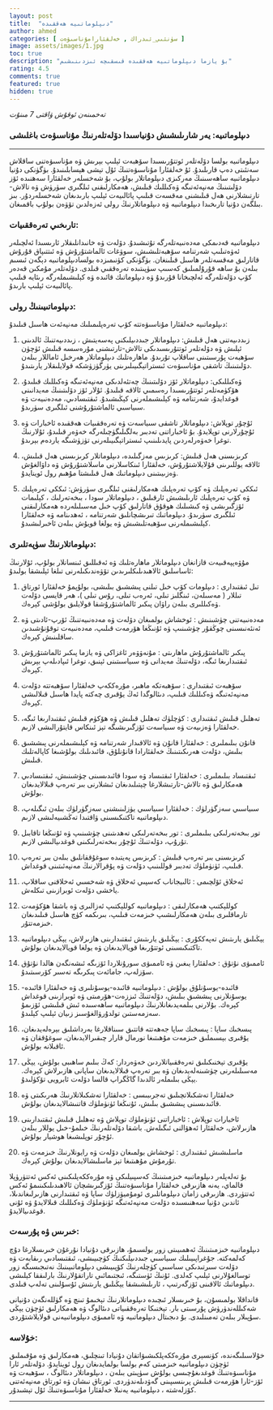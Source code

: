 ```yaml
---
layout: post
title:  "دىپلوماتىيە ھەققىدە"
author: ahmed
categories: [ سۈنئىي_ئىدراك , خەلقئارامۇناسىۋەت ]
image: assets/images/1.jpg
toc: true
description: "بۇ يازما دىپلوماتىيە ھەققىدە قىسقىچە ئىزدىنىشىم"
rating: 4.5
comments: true
featured: true
hidden: true
---
```

_تەخمىنەن ئوقۇش ۋاقتى 7 مىنۇت_

### دىپلوماتىيە: يەر شارىلىشىش دۇنياسىدا دۆلەتلەرنىڭ مۇناسىۋەت باغلىشى

---

دىپلوماتىيە بولسا دۆلەتلەر ئوتتۇرىسىدا سۆھبەت ئېلىپ بېرىش ۋە مۇناسىۋەتنى ساقلاش سەنئىتى دەپ قارىلىدۇ. ئۇ خەلقئارا مۇناسىۋەتنىڭ ئۇل تېشى ھېسابلىنىدۇ. بۈگۈنكى دۇنيا دىپلوماتىيە ساھەسىنىڭ مەركىزى دىپلوماتلار بولۇپ، بۇ شەخسلەر خەلقئارا سەھنىدە ئۆز دۆلىتىنىڭ مەنپەئەتىگە ۋەكىللىك قىلىش، ھەمكارلىقنى ئىلگىرى سۈرۈش ۋە تالاش-تارتىشلارنى ھەل قىلىشنى مەقسەت قىلىپ پائالىيەت ئېلىپ بارىدىغان شەخسلەردۇر. بىز بىلگەن دۇنيا تارىخىدا دىپلوماتىيە ۋە دىپلوماتلارنىڭ رولى ئەزەلدىن تۆۋەن بولۇپ باقمىغان.

###  تارىخىي تەرەققىيات:

دىپلوماتىيە قەدىمكى مەدەنىيەتلەرگە تۇتىشىدۇ. دۆلەت ۋە خانىدانلىقلار ئارىسىدا ئەلچىلەر ئەۋەتىلىپ شەرتنامە سۆھبەتلىشىش، سوۋغات ئالماشتۇرۇش ۋە ئىتتىپاق قۇرۇش قاتارلىق مەقسەتلەر ھاسىل قىلىنغان. بۈگۈنكى كۈنىمىزدە بولسادىپلوماتىيە دېگەن ئىسىم بىلەن بۇ ساھە قۇرۇلمىلىق كەسىپ سۈپىتىدە تەرەققىي قىلدى. دۆلەتلەر مۇمكىن قەدەر كۆپ دۆلەتلەرگە ئەلچىخانا قۇرىدۇ ۋە دىپلوماتىك قائىدە ۋە كېلىشىملەرگە رىئايە قىلىپ پائالىيەت ئېلىپ بارىدۇ.

###  دىپلوماتىيىنىڭ رولى:

دىپلوماتىيە خەلقئارا مۇناسىۋەتتە كۆپ تەرەپلىمىلىك مەنپەئەت ھاسىل قىلىدۇ:

1. زىددىيەتنى ھەل قىلىش:  دىپلوماتلار جىددىيلىكنى پەسەيتىش ، زىددىيەتنىڭ ئالدىنى ئېلىش ۋە دۆلەتلەر ئوتتۇرىسىدىكى تالاش-تارتىشنى مۇرەسسە قىلىش ئۈچۈن سۆھبەت پۇرسىتىنى ساقلاپ تۇرىدۇ. ماھارەتلىك دىپلوماتلار ھەرخىل ئاماللار بىلەن دۆلىتىنىڭ تاشقى مۇناسىۋەت ئىستراتېگىيىلىرىنى يۈرگۈزۈشكە قولايلىقلار يارىتىدۇ.

2. ۋەكىللىكى:  دىپلوماتلار ئۆز دۆلىتىنىڭ چەتئەلدىكى مەنپەئەتىگە ۋەكىللىك قىلىدۇ، ھۆكۈمەتلەر ئوتتۇرىسىدا رەسمىي ئالاقە قىلىدۇ. ئۇلار ئۆز دۆلىتىنىڭ مەيدانىنى قوغدايدۇ، شەرتنامە ۋە كېلىشىملەرنى كېڭىشىدۇ. ئىقتىسادىي، مەدەنىيەت ۋە سىياسىي ئالماشتۇرۇشنى ئىلگىرى سۈرىدۇ.

3. ئۇچۇر توپلاش:  دىپلوماتلار تاشقى سىياسەت ۋە تەرەققىيات ھەققىدە ئاخبارات ۋە ئۇچۇرلارنى توپلايدۇ. بۇ ئاخباراتنى تەدبىر بەلگىلىگۈچىلەرگە خەۋەر قىلىدۇ، ئۇلارنىڭ توغرا خەۋەرلەردىن پايدىلىنىپ ئىستراتېگىيىلەرنى تۈزۈشىگە ياردەم بېرىدۇ.

4. كرىزىسنى ھەل قىلىش:  كرىزىس مەزگىلىدە، دىپلوماتلار كرىزىسنى ھەل قىلىش، ئالاقە يوللىرىنى قۇلايلاشتۇرۇش، خەلقئارا ئىنكاسلارنى ماسلاشتۇرۇش ۋە داۋالغۇش ۋەزىيىتىنى دىپلوماتىك ھەل قىلىشتا مۇھىم رول ئوينايدۇ.

5. ئىككى تەرەپلىك ۋە كۆپ تەرەپلىك ھەمكارلىقنى ئىلگىرى سۈرۈش:  ئىككى تەرەپلىك ۋە كۆپ تەرەپلىك ئارىلىشىش ئارقىلىق ، دىپلوماتلار سودا ، بىخەتەرلىك ، كېلىمات ئۆزگىرىشى ۋە كىشىلىك ھوقۇق قاتارلىق كۆپ خىل مەسىلىلەردە ھەمكارلىقنى ئىلگىرى سۈرىدۇ. دىپلوماتىك تىرىشچانلىق شەرتنامە ، ئەھدىنامە ۋە خەلقئارا كېلىشىملەرنى سۆھبەتلىشىش ۋە يولغا قويۇش بىلەن ئاخىرلىشىدۇ.

### دىپلوماتلارنىڭ سۈپەتلىرى:

مۇۋەپپەقىيەت قازانغان دىپلوماتلار ماھارەتلىك ۋە ئەقىللىق ئىنسانلار بولۇپ، ئۇلارنىڭ ئاساسلىق ئالاھىدىلىكلىرىدىن تۆۋەندىكىلەرنى تىلغا ئېلىشقا بولىدۇ:

1. تىل ئىقتىدارى : دىپلومات كۆپ خىل تىلنى پىششىق بىلىشى، بولۇپمۇ خەلقئارا ئورتاق تىللار ( مەسىلەن، ئىنگلىز تىلى، ئەرەب تىلى، رۇس تىلى )، ھەر قايسى دۆلەت ۋەكىللىرى بىلەن راۋان پىكىر ئالماشتۇرۇشقا قولايلىق بولۇشى كېرەك.

2. مەدەنىيەتنى چۈشىنىش : ئوخشاش بولمىغان دۆلەت ۋە مەدەنىيەتنىڭ ئۆرپ-ئادىتى ۋە ئەنئەنىسىنى چوڭقۇر چۈشىنىپ ۋە ئۇنىڭغا ھۆرمەت قىلىپ، مەدەنىيەت توقۇنۇشىدىن ساقلىنىش كېرەك.

3. پىكىر ئالماشتۇرۇش ماھارىتى : مۇنەۋۋەر ئاغزاكى ۋە يازما پىكىر ئالماشتۇرۇش ئىقتىدارىغا ئىگە، دۆلەتنىڭ مەيدانى ۋە سىياسىتىنى ئېنىق، توغرا ئىپادىلەپ بېرىش كېرەك.

4. سۆھبەت ئىقتىدارى : سۆھبەتكە ماھىر، مۇرەككەپ خەلقئارا سۆھبەتتە دۆلەت مەنپەئەتىگە ۋەكىللىك قىلىپ، دىئالوگدا ئەڭ يۇقىرى چەكتە پايدا ھاسىل قىلالىشى كېرەك.

5.  تەھلىل قىلىش ئىقتىدارى  : كۈچلۈك تەھلىل قىلىش ۋە ھۆكۈم قىلىش ئىقتىدارىغا ئىگە، خەلقئارا ۋەزىيەت ۋە سىياسەت ئۆزگىرىشىگە تېز ئىنكاس قايتۇرالىشى لازىم.

6. قانۇن بىلىملىرى : خەلقئارا قانۇن ۋە ئالاقىدار شەرتنامە ۋە كېلىشىملەرنى پىششىق بىلىش، دۆلەت ھەرىكىتىنىڭ خەلقئارادا قانۇنلۇق، قائىدىلىك بولۇشىغا كاپالەتلىك قىلىش.

7. ئىقتىساد بىلىملىرى : خەلقئارا ئىقتىساد ۋە سودا قائىدىسىنى چۈشىنىش، ئىقتىسادىي ھەمكارلىق ۋە تالاش-تارتىشلارغا چېتىلىدىغان ئىشلارنى بىر تەرەپ قىلالايدىغان بولۇش.

8. سىياسىي سەزگۈرلۈك : خەلقئارا سىياسىي يۈزلىنىشنى سەزگۈرلۈك بىلەن ئىگىلەپ، دىپلوماتىيە تاكتىكىسىنى ۋاقتىدا تەڭشىيەلىشى لازىم.

9. تور بىخەتەرلىكى بىلىملىرى : تور بىخەتەرلىكى تەھدىتىنى چۈشىنىپ ۋە ئۇنىڭغا تاقابىل تۇرۇپ، دۆلەتنىڭ ئۇچۇر بىخەتەرلىكىنى قوغدىيالىشى لازىم.

10. كرىزىسنى بىر تەرەپ قىلىش : كرىزىس پەيتىدە سوغۇققانلىق بىلەن بىر تەرەپ قىلىپ، ئۈنۈملۈك تەدبىر قوللىنىپ دۆلەت ۋە پۇقرالارنىڭ مەنپەئىتىنى قوغداش.

11. ئەخلاق ئۆلچىمى : ئالىيجاناب كەسپىي ئەخلاق ۋە شەخسىي ئەخلاقنى ساقلاپ، ياخشى دۆلەت ئوبرازىنى تىكلەش.

12.  كوللېكتىپ ھەمكارلىقى : دىپلوماتىيە كوللېكتىپ ئەزالىرى ۋە باشقا ھۆكۈمەت تارماقلىرى بىلەن ھەمكارلىشىپ خىزمەت قىلىپ، بىرىكمە كۈچ ھاسىل قىلىدىغان خىزمەتتۇر.

13. يېڭىلىق يارىتىش تەپەككۇرى : يېڭىلىق يارىتىش ئىقتىدارىنى ھازىرلاش، يېڭى دىپلوماتىيە تاكتىكىسىنى ئوتتۇرىغا قويالايدىغان ۋە يولغا قويالايدىغان بولۇش.

14. ئاممىۋى نۇتۇق : خەلقئارا يىغىن ۋە ئاممىۋى سورۇنلاردا ئۆزىگە ئىشەنگەن ھالدا نۇتۇق سۆزلەپ، جامائەت پىكرىگە تەسىر كۆرسىتىدۇ.

15. قائىدە-يوسۇنلۇق بولۇش : دىپلوماتىيە قائىدە-يوسۇنلىرى ۋە خەلقئارا قائىدە-يوسۇنلارنى پىششىق بىلىش، دۆلەتنىڭ ئىززەت-ھۆرمىتى ۋە ئوبرازىنى قوغداش كېرەك. بۇلارنى بىلمەيدىغانلارنىڭ دىپلوماتىيە ساھەسىدە ئىش قىلىشى ئۆزىمۇ سەزمەستىن تولدۇرۋالغۇسىز زىيان ئېلىپ كېلىدۇ.

16. پىسخىك ساپا : پىسخىك ساپا جەھەتتە قاتتىق سىناقلارغا بەرداشلىق بېرەلەيدىغان، يۇقىرى بېسىملىق خىزمەت مۇھىتىغا نورمال قارار چىقىرالايدىغان، سوغۇققان ۋە ئاقىلانە  بولۇش.

17. يۇقىرى تېخنىكىلىق تەرەققىياتلاردىن خەۋەردار: كەڭ بىلىم ساھىبى بولۇش، يېڭى مەسىلىلەرنى چۈشىنەلەيدىغان ۋە بىر تەرەپ قىلالايدىغان ساپانى ھازىرلاش كېرەك. يېڭى بىلىملەر ئالدىدا گاڭگراپ قالسا دۆلەت ئابرويى تۆكۈلىدۇ.

18. خەلقئارا تەشكىلاتچىلىق تەجرىبىسى : خەلقئارا تەشكىلاتلارنىڭ ھەرىكىتى ۋە قائىدىسىنى پىششىق بىلىش، ئۇنىڭغا ئۈنۈملۈك قاتنىشالايدىغان بولۇش.

19. ئاخبارات توپلاش : ئاخباراتنى ئۈنۈملۈك توپلاش ۋە تەھلىل قىلىش ئىقتىدارىنى ھازىرلاش، خەلقئارا ئەھۋالنى ئىگىلەش. باشقا دۆلەتلەرنىڭ خىلمۇ-خىل يوللار بىلەن ئۇچۇر توپلىشىغا ھوشيار بولۇش.

20. ماسلىشىش ئىقتىدارى : ئوخشاش بولمىغان دۆلەت ۋە رايونلارنىڭ خىزمەت ۋە تۇرمۇش مۇھىتىغا تېز ماسلىشالايدىغان بولۇش كېرەك.

بۇ تەلەپلەر دىپلوماتىيە خىزمىتىنىڭ كەسپىيلىكى ۋە مۇرەككەپلىكىنى ئەكس ئەتتۈرۈپلا قالماي، يەنە ھازىرقى خەلقئارا مۇناسىۋەتنىڭ ئۆزگىرىشچان ئالاھىدىلىكىنىمۇ ئەكس ئەتتۈردى. ھازىرقى زامان دىپلوماتلىرى ئومۇميۈزلۈك ساپا ۋە ئىقتىدارنى ھازىرلىغاندىلا، ئاندىن دۇنيا سەھنىسىدە دۆلەت مەنپەئەتىگە ئۈنۈملۈك ۋەكىللىك قىلالايدۇ ۋە ئۇنى قوغدىيالايدۇ.



### خىرىس ۋە پۇرسەت:

دىپلوماتىيە خىزمىتىنىڭ  ئەھمىيىتى زور بولسىمۇ، ھازىرقى دۇنيادا نۇرغۇن خىرىسلارغا دۇچ كەلمەكتە. جۇغراپىيىلىك سىياسىي جىددىيلىكنىڭ كۈچىيىشى، ئىقتىسادىي رىقابەت ۋە دۆلەت سىرتىدىكى سىاسىي كۈچلەرنىڭ كۆپىيىشى دىپلوماتىيىنىڭ نەتىجىسىگە زور توسالغۇلارنى ئېلىپ كەلدى. ئۇنىڭ ئۈستىگە، ئىجتىمائىي تاراتقۇلارنىڭ بارلىققا كېلىشى دىپلوماتىك ئالاقىنى ئۆزگەرتىپ ، ئارىلىشىشقا يېڭىلىق يارىتىش ئۇسۇلىنى تەلەپ قىلدى.

قانداقلا بولمىسۇن، بۇ خىرىسلار ئىچىدە دىپلوماتلارنىڭ تېخىمۇ تىنچ ۋە گۈللەنگەن دۇنيانى شەكىللەندۈرۈش پۇرسىتى بار. تېخنىكا تەرەققىياتى دىئالوگ ۋە ھەمكارلىق ئۈچۈن يېڭى سۇپىلار بىلەن تەمىنلىدى. بۇ دىجىتال دىپلوماتىيە ۋە ئاممىۋى دىپلوماتىيەنى قولايلاشتۇردى.

### خۇلاسە:

خۇلاسىلىگەندە، كۈنسېرى مۇرەككەپلكىشىۋاتقان دۇنيادا تىنچلىق، ھەمكارلىق ۋە مۇقىملىق ئۈچۈن دىپلوماتىيە خىزمىتى كەم بولسا بولمايدىغان رول ئوينايدۇ. دۆلەتلەر ئارا مۇناسىۋەتنىڭ قوغدىغۇچىسى بولۇش سۈپىتى بىلەن ، دىپلوماتلار دىئالوگ ، سۆھبەت ۋە ئۆز-ئارا ھۆرمەت قىلىش پرىنسىپىنى گەۋدىلەندۈردى. ئورتاق نىشان ۋە ئورتاق مەنپەئەتنى كۆزلەشتە ، دىپلوماتىيە يەنىلا خەلقئارا مۇناسىۋەتنىڭ ئۇل تېشىدۇر.

---




<style type="text/css" media="screen">
.row {
	direction: rtl !important;
	text-align: justify !important;
	font-family: 'alkatip' !important;
    text-indent: 30px !important;
    
}
.article-post {
    font-size: 0.85em !important;
}
</style>